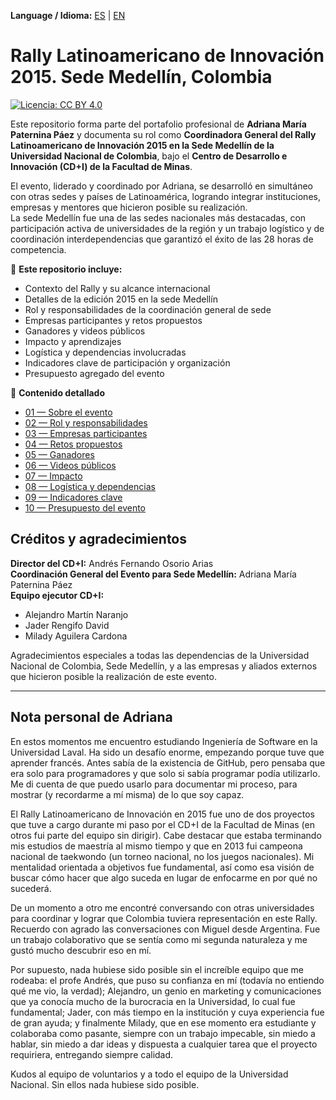 **Language / Idioma:** [ES](README.md) | [EN](README_en.md)  

# Rally Latinoamericano de Innovación 2015. Sede Medellín, Colombia

[![Licencia: CC BY 4.0](https://img.shields.io/badge/Licencia-CC%20BY%204.0-lightgrey.svg)](http://creativecommons.org/licenses/by/4.0/)

Este repositorio forma parte del portafolio profesional de **Adriana María Paternina Páez** y documenta su rol como **Coordinadora General del Rally Latinoamericano de Innovación 2015 en la Sede Medellín de la Universidad Nacional de Colombia**, bajo el **Centro de Desarrollo e Innovación (CD+I) de la Facultad de Minas**.  

El evento, liderado y coordinado por Adriana, se desarrolló en simultáneo con otras sedes y países de Latinoamérica, logrando integrar instituciones, empresas y mentores que hicieron posible su realización.  
La sede Medellín fue una de las sedes nacionales más destacadas, con participación activa de universidades de la región y un trabajo logístico y de coordinación interdependencias que garantizó el éxito de las 28 horas de competencia.

📌 **Este repositorio incluye:**
- Contexto del Rally y su alcance internacional
- Detalles de la edición 2015 en la sede Medellín
- Rol y responsabilidades de la coordinación general de sede
- Empresas participantes y retos propuestos
- Ganadores y videos públicos
- Impacto y aprendizajes
- Logística y dependencias involucradas
- Indicadores clave de participación y organización
- Presupuesto agregado del evento

📂 **Contenido detallado**
- [01 — Sobre el evento](01_Sobre_El_Evento.md)  
- [02 — Rol y responsabilidades](02_Rol_y_Responsabilidades.md)  
- [03 — Empresas participantes](03_Empresas_Participantes.md)  
- [04 — Retos propuestos](04_Retos_Propuestos.md)  
- [05 — Ganadores](05_Ganadores.md)  
- [06 — Videos públicos](06_Videos_Publicos.md)  
- [07 — Impacto](07_Impacto.md)  
- [08 — Logística y dependencias](08_Logistica_y_Dependencias.md)  
- [09 — Indicadores clave](09_Indicadores_Clave.md)  
- [10 — Presupuesto del evento](10_Presupuesto.md)  

## Créditos y agradecimientos

**Director del CD+I:** Andrés Fernando Osorio Arias  
**Coordinación General del Evento para Sede Medellín:** Adriana María Paternina Páez  
**Equipo ejecutor CD+I:**  
- Alejandro Martín Naranjo  
- Jader Rengifo David  
- Milady Aguilera Cardona  

Agradecimientos especiales a todas las dependencias de la Universidad Nacional de Colombia, Sede Medellín, y a las empresas y aliados externos que hicieron posible la realización de este evento.

---

## Nota personal de Adriana

En estos momentos me encuentro estudiando Ingeniería de Software en la Universidad Laval. Ha sido un desafío enorme, empezando porque tuve que aprender francés. Antes sabía de la existencia de GitHub, pero pensaba que era solo para programadores y que solo si sabía programar podía utilizarlo. Me di cuenta de que puedo usarlo para documentar mi proceso, para mostrar (y recordarme a mí misma) de lo que soy capaz.  

El Rally Latinoamericano de Innovación en 2015 fue uno de dos proyectos que tuve a cargo durante mi paso por el CD+I de la Facultad de Minas (en otros fui parte del equipo sin dirigir). Cabe destacar que estaba terminando mis estudios de maestría al mismo tiempo y que en 2013 fui campeona nacional de taekwondo (un torneo nacional, no los juegos nacionales). Mi mentalidad orientada a objetivos fue fundamental, así como esa visión de buscar cómo hacer que algo suceda en lugar de enfocarme en por qué no sucederá.  

De un momento a otro me encontré conversando con otras universidades para coordinar y lograr que Colombia tuviera representación en este Rally. Recuerdo con agrado las conversaciones con Miguel desde Argentina. Fue un trabajo colaborativo que se sentía como mi segunda naturaleza y me gustó mucho descubrir eso en mí.  

Por supuesto, nada hubiese sido posible sin el increíble equipo que me rodeaba: el profe Andrés, que puso su confianza en mí (todavía no entiendo qué me vio, la verdad); Alejandro, un genio en marketing y comunicaciones que ya conocía mucho de la burocracia en la Universidad, lo cual fue fundamental; Jader, con más tiempo en la institución y cuya experiencia fue de gran ayuda; y finalmente Milady, que en ese momento era estudiante y colaboraba como pasante, siempre con un trabajo impecable, sin miedo a hablar, sin miedo a dar ideas y dispuesta a cualquier tarea que el proyecto requiriera, entregando siempre calidad.  

Kudos al equipo de voluntarios y a todo el equipo de la Universidad Nacional. Sin ellos nada hubiese sido posible.
